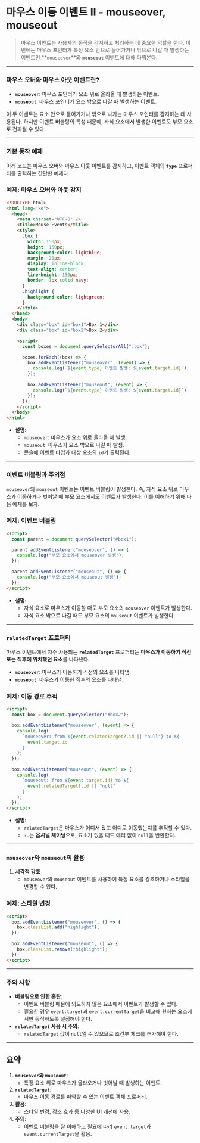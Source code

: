 # 마우스 이동 이벤트 II - mouseover, mouseout

> 마우스 이벤트는 사용자의 동작을 감지하고 처리하는 데 중요한 역할을 한다. 이번에는 마우스 포인터가 특정 요소 안으로 들어가거나 밖으로 나갈 때 발생하는 이벤트인 **`mouseover`**와 **`mouseout`** 이벤트에 대해 다뤄본다.

---

### **마우스 오버와 마우스 아웃 이벤트란?**

- **`mouseover`**: 마우스 포인터가 요소 위로 올라올 때 발생하는 이벤트.
- **`mouseout`**: 마우스 포인터가 요소 밖으로 나갈 때 발생하는 이벤트.

이 두 이벤트는 요소 안으로 들어가거나 밖으로 나가는 마우스 포인터를 감지하는 데 사용된다. 하지만 이벤트 버블링의 특성 때문에, 자식 요소에서 발생한 이벤트도 부모 요소로 전파될 수 있다.

---

### **기본 동작 예제**

아래 코드는 마우스 오버와 마우스 아웃 이벤트를 감지하고, 이벤트 객체의 **`type`** 프로퍼티를 출력하는 간단한 예제다.

### **예제: 마우스 오버와 아웃 감지**

```html
<!DOCTYPE html>
<html lang="ko">
  <head>
    <meta charset="UTF-8" />
    <title>Mouse Events</title>
    <style>
      .box {
        width: 150px;
        height: 150px;
        background-color: lightblue;
        margin: 20px;
        display: inline-block;
        text-align: center;
        line-height: 150px;
        border: 1px solid navy;
      }
      .highlight {
        background-color: lightgreen;
      }
    </style>
  </head>
  <body>
    <div class="box" id="box1">Box 1</div>
    <div class="box" id="box2">Box 2</div>

    <script>
      const boxes = document.querySelectorAll(".box");

      boxes.forEach((box) => {
        box.addEventListener("mouseover", (event) => {
          console.log(`${event.type} 이벤트 발생: ${event.target.id}`);
        });

        box.addEventListener("mouseout", (event) => {
          console.log(`${event.type} 이벤트 발생: ${event.target.id}`);
        });
      });
    </script>
  </body>
</html>
```

- **설명**:
  - `mouseover`: 마우스가 요소 위로 올라올 때 발생.
  - `mouseout`: 마우스가 요소 밖으로 나갈 때 발생.
  - 콘솔에 이벤트 타입과 대상 요소의 `id`가 출력된다.

---

### **이벤트 버블링과 주의점**

`mouseover`와 `mouseout` 이벤트는 이벤트 버블링이 발생한다. 즉, 자식 요소 위로 마우스가 이동하거나 벗어날 때 부모 요소에서도 이벤트가 발생한다. 이를 이해하기 위해 다음 예제를 보자.

### **예제: 이벤트 버블링**

```html
<script>
  const parent = document.querySelector("#box1");

  parent.addEventListener("mouseover", () => {
    console.log("부모 요소에서 mouseover 발생");
  });

  parent.addEventListener("mouseout", () => {
    console.log("부모 요소에서 mouseout 발생");
  });
</script>
```

- **설명**:
  - 자식 요소로 마우스가 이동할 때도 부모 요소의 `mouseover` 이벤트가 발생한다.
  - 자식 요소 밖으로 나갈 때도 부모 요소의 `mouseout` 이벤트가 발생한다.

---

### **`relatedTarget` 프로퍼티**

마우스 이벤트에서 자주 사용되는 **`relatedTarget`** 프로퍼티는 **마우스가 이동하기 직전 또는 직후에 위치했던 요소**를 나타낸다.

- **`mouseover`**: 마우스가 이동하기 직전의 요소를 나타냄.
- **`mouseout`**: 마우스가 이동한 직후의 요소를 나타냄.

### **예제: 이동 경로 추적**

```html
<script>
  const box = document.querySelector("#box2");

  box.addEventListener("mouseover", (event) => {
    console.log(
      `mouseover: from ${event.relatedTarget?.id || "null"} to ${
        event.target.id
      }`
    );
  });

  box.addEventListener("mouseout", (event) => {
    console.log(
      `mouseout: from ${event.target.id} to ${
        event.relatedTarget?.id || "null"
      }`
    );
  });
</script>
```

- **설명**:
  - `relatedTarget`은 마우스가 어디서 왔고 어디로 이동했는지를 추적할 수 있다.
  - `?.`는 **옵셔널 체이닝**으로, 요소가 없을 때도 에러 없이 `null`을 반환한다.

---

### **`mouseover`와 `mouseout`의 활용**

1. **시각적 강조**
   - `mouseover`와 `mouseout` 이벤트를 사용하여 특정 요소를 강조하거나 스타일을 변경할 수 있다.

### **예제: 스타일 변경**

```html
<script>
  box.addEventListener("mouseover", () => {
    box.classList.add("highlight");
  });

  box.addEventListener("mouseout", () => {
    box.classList.remove("highlight");
  });
</script>
```

---

### **주의 사항**

- **버블링으로 인한 혼란**:
  - 이벤트 버블링 때문에 의도하지 않은 요소에서 이벤트가 발생할 수 있다.
  - 필요한 경우 `event.target`과 `event.currentTarget`을 비교해 원하는 요소에서만 동작하도록 설정해야 한다.
- **`relatedTarget` 사용 시 주의**:
  - `relatedTarget` 값이 `null`일 수 있으므로 조건부 체크를 추가해야 한다.

---

## **요약**

1. **`mouseover`와 `mouseout`**:
   - 특정 요소 위로 마우스가 올라오거나 벗어날 때 발생하는 이벤트.
2. **`relatedTarget`**:
   - 마우스 이동 경로를 파악할 수 있는 이벤트 객체 프로퍼티.
3. **활용**:
   - 스타일 변경, 강조 효과 등 다양한 UI 개선에 사용.
4. **주의**:
   - 이벤트 버블링을 잘 이해하고 필요에 따라 `event.target`과 `event.currentTarget`을 활용.
